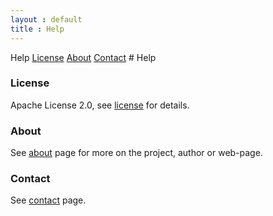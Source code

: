 ```yaml
---
layout : default
title : Help
---
```

<tour>
Help
<a href="license.html">License</a>
<a href="about.html">About</a>
<a href="contact.html">Contact</a>
</tour>
# Help

### License
Apache License 2.0, see <a href="license.html">license</a> for details.

### About
See <a href="about.html">about</a> page for more on the project, author or web-page.

### Contact
See <a href="contact.html">contact</a> page.